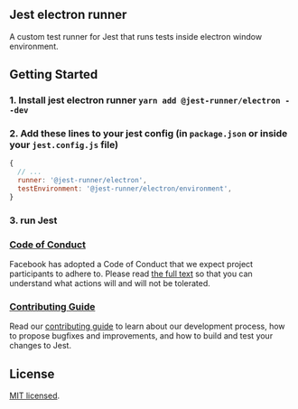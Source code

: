 
## Jest electron runner
A custom test runner for Jest that runs tests inside electron window environment.

## Getting Started

### 1. Install jest electron runner `yarn add @jest-runner/electron --dev`
### 2. Add these lines to your jest config (in `package.json` or inside your `jest.config.js` file)
```js
{
  // ...
  runner: '@jest-runner/electron',
  testEnvironment: '@jest-runner/electron/environment',
}
```

### 3. run Jest

### [Code of Conduct](https://code.facebook.com/codeofconduct)

Facebook has adopted a Code of Conduct that we expect project participants to adhere to. Please read [the full text](https://code.facebook.com/codeofconduct) so that you can understand what actions will and will not be tolerated.

### [Contributing Guide](CONTRIBUTING.md)

Read our [contributing guide](CONTRIBUTING.md) to learn about our development process, how to propose bugfixes and improvements, and how to build and test your changes to Jest.

## License

[MIT licensed](./LICENSE).
